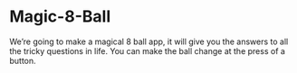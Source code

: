 # Magic-8-Ball
We’re going to make a magical 8 ball app, it will give you the answers to all the tricky questions in life. You can make the ball change at the press of a button.
